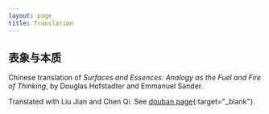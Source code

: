 ```yaml
---
layout: page
title: Translation
---
```


## 表象与本质

Chinese translation of _Surfaces and Essences: Analogy as the Fuel and Fire of Thinking_, by Douglas Hofstadter and Emmanuel Sander.

Translated with Liu Jian and Chen Qi. See [douban page](https://book.douban.com/subject/30383926/){:target="_blank"}.
